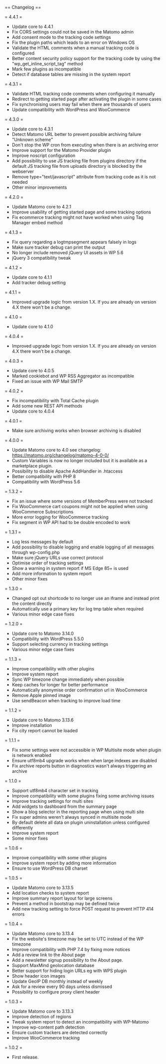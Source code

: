 == Changelog ==

= 4.4.1 =
* Update core to 4.4.1
* Fix CORS settings could not be saved in the Matomo admin
* Add consent mode to the tracking code settings
* Fix the plugin paths which leads to an error on Windows OS
* Validate the HTML comments when a manual tracking code is configured
* Better content security policy support for the tracking code by using the "wp_get_inline_script_tag" method
* Mark few plugins as incompatible
* Detect if database tables are missing in the system report

= 4.3.1 =
* Validate HTML tracking code comments when configuring it manually
* Redirect to getting started page after activating the plugin in some cases
* Fix synchronising users may fail when there are thousands of users
* Update compatibility with WordPress and WooCommerce

= 4.3.0 =
* Update core to 4.3.1
* Detect Matomo URL better to prevent possible archiving failure "Unknown scheme"
* Don't stop the WP cron from executing when there is an archiving error
* Improve support for the Matomo Provider plugin
* Improve noscript configuration
* Add possibility to use JS tracking file from plugins directory if the default JS tracking file from uploads directory is blocked by the webserver
* Remove type="text/javascript" attribute from tracking code as it is not needed
* Other minor improvements

= 4.2.0 =
* Update Matomo core to 4.2.1
* Improve usability of getting started page and some tracking options
* Fix ecommerce tracking might not have worked when using Tag Manager embed method

= 4.1.3 =
* Fix query regarding a logtmpsegment appears falsely in logs
* Make sure tracker debug can print the output
* No longer include removed jQuery UI assets in WP 5.6
* jQuery 3 compatibility tweak

= 4.1.2 =
* Update core to 4.1.1
* Add tracker debug setting

= 4.1.1 =
* Improved upgrade logic from version 1.X. If you are already on version 4.X there won't be a change.

= 4.1.0 =
* Update core to 4.1.0

= 4.0.4 =
* Improved upgrade logic from version 1.X. If you are already on version 4.X there won't be a change. 

= 4.0.3 =
* Update core to 4.0.5
* Marked cookiebot and WP RSS Aggregator as incompatible
* Fixed an issue with WP Mail SMTP 

= 4.0.2 =
* Fix incompatibility with Total Cache plugin
* Add some new REST API methods
* Update core to 4.0.4

= 4.0.1 =
* Make sure archiving works when browser archiving is disabled

= 4.0.0 =
* Update Matomo core to 4.0 see changelog: https://matomo.org/changelog/matomo-4-0-0/
* Custom Variables is now no longer included but it is available as a marketplace plugin.
* Possibility to disable Apache AddHandler in .htaccess
* Better compatibility with PHP 8 
* Compatibility with WordPress 5.6

= 1.3.2 =
* Fix an issue where some versions of MemberPress were not tracked
* Fix WooCommerce cart coupons might not be applied when using WooCommerce Subscriptions
* More error logging for WooCommerce tracking 
* Fix segment in WP API had to be double encoded to work

= 1.3.1 =
* Log less messages by default
* Add possibility to disable logging and enable logging of all messages through wp-config.php
* Make sure jQuery URLs use correct protocol
* Optimise order of tracking settings
* Show a warning in system report if MS Edge 85+ is used
* Add more information to system report
* Other minor fixes

= 1.3.0 =
* Changed opt out shortcode to no longer use an iframe and instead print the content directly
* Automatically use a primary key for log tmp table when required
* Various minor edge case fixes

= 1.2.0 =
* Update core to Matomo 3.14.0
* Compatibility with WordPress 5.5.0
* Support selecting currency in tracking settings
* Various minor edge case fixes

= 1.1.3 =
* Improve compatibility with other plugins
* Improve system report
* Sync WP timezone change immediately when possible
* Keep caches for longer for better performance
* Automatically anonymise order confirmation url in WooCommerce
* Remove Apple pinned image
* Use sendBeacon when tracking to improve load time

= 1.1.2 =
* Update core to Matomo 3.13.6
* Improve installation
* Fix city report cannot be loaded

= 1.1.1 =
* Fix some settings were not accessible in WP Multisite mode when plugin is network enabled
* Ensure utf8mb4 upgrade works when when large indexes are disabled
* Fix archive reports button in diagnostics wasn't always triggering an archive

= 1.1.0 =
* Support utf8mb4 character set in tracking
* Improve compatibility with some plugins fixing some archiving issues
* Improve tracking settings for multi sites
* Add widgets to dashboard from the summary page
* Show a blog selector in the reporting page when using multi site
* Fix super admins weren't always synced in multisite mode
* By default delete all data on plugin uninstallation unless configured differently
* Improve system report
* Some minor fixes

= 1.0.6 =
* Improve compatibility with some other plugins
* Improve system report by adding more information
* Ensure to use WordPress DB charset

= 1.0.5 =
* Update Matomo core to 3.13.5
* Add location checks to system report
* Improve summary report layout for large screens
* Prevent a method in bootstrap may be defined twice
* Add new tracking setting to force POST request to prevent HTTP 414 errors

= 1.0.4 =
* Update Matomo core to 3.13.4
* Fix the website's timezone may be set to UTC instead of the WP timezone
* Improve compatibility with PHP 7.4 by fixing more notices
* Add a review link to the About page
* Add a newsletter signup possibility to the About page.
* Support MaxMind geolocation database
* Better support for hiding login URLs eg with WPS plugin
* Show header icon images
* Update GeoIP DB monthly instead of weekly
* Ask for a review every 90 days unless dismissed
* Possibility to configure proxy client header

= 1.0.3 =
* Update Matomo core to 3.13.3
* Improve detection of regions
* Tweak system report to detect an incompatibility with WP-Matomo
* Improve wp-content path detection
* Ensure custom trackers are detected correctly
* Improve WooCommerce tracking

= 1.0.2 =
* First release.
